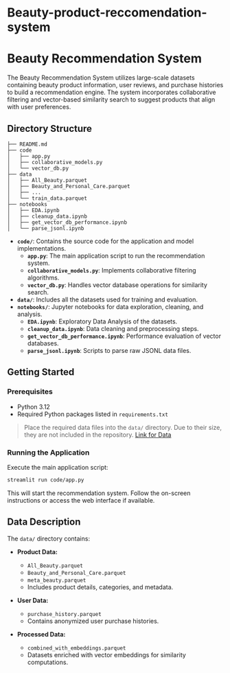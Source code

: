 # Beauty-product-reccomendation-system
# Beauty Recommendation System

The Beauty Recommendation System utilizes large-scale datasets containing beauty product information, user reviews, and purchase histories to build a recommendation engine. The system incorporates collaborative filtering and vector-based similarity search to suggest products that align with user preferences.

## Directory Structure

```
├── README.md
├── code
│   ├── app.py
│   ├── collaborative_models.py
│   └── vector_db.py
├── data
│   ├── All_Beauty.parquet
│   ├── Beauty_and_Personal_Care.parquet
│   ├── ...
│   └── train_data.parquet
├── notebooks
│   ├── EDA.ipynb
│   ├── cleanup_data.ipynb
│   ├── get_vector_db_performance.ipynb
│   └── parse_jsonl.ipynb
```

- **`code/`**: Contains the source code for the application and model implementations.
  - **`app.py`**: The main application script to run the recommendation system.
  - **`collaborative_models.py`**: Implements collaborative filtering algorithms.
  - **`vector_db.py`**: Handles vector database operations for similarity search.
- **`data/`**: Includes all the datasets used for training and evaluation.
- **`notebooks/`**: Jupyter notebooks for data exploration, cleaning, and analysis.
  - **`EDA.ipynb`**: Exploratory Data Analysis of the datasets.
  - **`cleanup_data.ipynb`**: Data cleaning and preprocessing steps.
  - **`get_vector_db_performance.ipynb`**: Performance evaluation of vector databases.
  - **`parse_jsonl.ipynb`**: Scripts to parse raw JSONL data files.

## Getting Started

### Prerequisites

- Python 3.12
- Required Python packages listed in `requirements.txt`

>   Place the required data files into the `data/` directory. Due to their size, they are not included in the repository. [Link for Data](https://drive.google.com/drive/folders/1xWNs_38NOzqSuzRlF_dNShDadRnm96bw?usp=sharing)

### Running the Application

Execute the main application script:

```bash
streamlit run code/app.py
```

This will start the recommendation system. Follow the on-screen instructions or access the web interface if available.

## Data Description

The `data/` directory contains:

- **Product Data:**
  - `All_Beauty.parquet`
  - `Beauty_and_Personal_Care.parquet`
  - `meta_beauty.parquet`
  - Includes product details, categories, and metadata.

- **User Data:**
  - `purchase_history.parquet`
  - Contains anonymized user purchase histories.

- **Processed Data:**
  - `combined_with_embeddings.parquet`
  - Datasets enriched with vector embeddings for similarity computations.